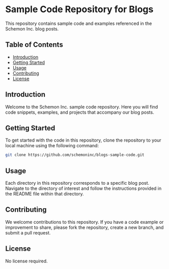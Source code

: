 # Sample Code Repository for Blogs

This repository contains sample code and examples referenced in the Schemon Inc. blog posts.

## Table of Contents

- [Introduction](#introduction)
- [Getting Started](#getting-started)
- [Usage](#usage)
- [Contributing](#contributing)
- [License](#license)

## Introduction

Welcome to the Schemon Inc. sample code repository. Here you will find code snippets, examples, and projects that accompany our blog posts.

## Getting Started

To get started with the code in this repository, clone the repository to your local machine using the following command:

```bash
git clone https://github.com/schemoninc/blogs-sample-code.git
```

## Usage

Each directory in this repository corresponds to a specific blog post. Navigate to the directory of interest and follow the instructions provided in the README file within that directory.

## Contributing

We welcome contributions to this repository. If you have a code example or improvement to share, please fork the repository, create a new branch, and submit a pull request.

## License

No license required.
